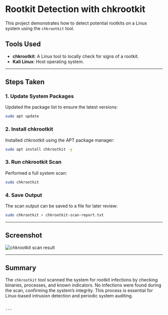 # Rootkit Detection with chkrootkit

This project demonstrates how to detect potential rootkits on a Linux system using the `chkrootkit` tool.

##  **Tools Used**

- **chkrootkit**: A Linux tool to locally check for signs of a rootkit.
- **Kali Linux**: Host operating system.

---

##  **Steps Taken**

###  1. **Update System Packages**

Updated the package list to ensure the latest versions:
```bash
sudo apt update

````

###  2. **Install chkrootkit**

Installed chkrootkit using the APT package manager:

```bash
sudo apt install chkrootkit -y
```

###  3. **Run chkrootkit Scan**

Performed a full system scan:

```bash
sudo chkrootkit
```

###  4. Save Output 

The scan output can be saved to a file for later review:

```bash
sudo chkrootkit > chkrootkit-scan-report.txt
```

---

##  Screenshot

![chkrootkit scan result](./screenshot.png)

---

##  Summary

The `chkrootkit` tool scanned the system for rootkit infections by checking binaries, processes, and known indicators. No infections were found during the scan, confirming the system’s integrity. This process is essential for Linux-based intrusion detection and periodic system auditing.

```

--- 

